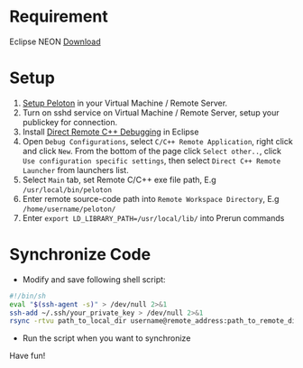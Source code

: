 # Requirement
Eclipse NEON  [Download](http://www.eclipse.org/downloads/packages/eclipse-ide-cc-developers/neonm1)

# Setup
1. [Setup Peloton](https://github.com/cmu-db/peloton/wiki/Installation) in your Virtual Machine / Remote Server.
2. Turn on sshd service on Virtual Machine / Remote Server, setup your publickey for connection. 
3. Install [Direct Remote C++ Debugging](https://marketplace.eclipse.org/content/direct-remote-c-debugging) in Eclipse
4. Open `Debug Configurations`, select `C/C++ Remote Application`, right click and click `New`. From the bottom of the page click `Select other..`, click `Use configuration specific settings`, then select `Direct C++ Remote Launcher` from launchers list.
5. Select `Main` tab, set Remote C/C++ exe file path, E.g `/usr/local/bin/peloton`
6. Enter remote source-code path into `Remote Workspace Directory`, E.g `/home/username/peloton/`
7. Enter `export LD_LIBRARY_PATH=/usr/local/lib/` into Prerun commands

# Synchronize Code

* Modify and save following shell script:
```bash
#!/bin/sh
eval "$(ssh-agent -s)" > /dev/null 2>&1
ssh-add ~/.ssh/your_private_key > /dev/null 2>&1
rsync -rtvu path_to_local_dir username@remote_address:path_to_remote_dir $@
```
* Run the script when you want to synchronize

Have fun!